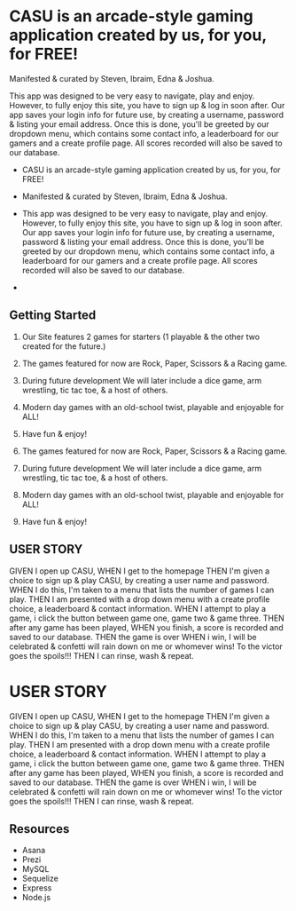# CASU is an arcade-style gaming application created by us, for you, for FREE!

Manifested & curated by Steven, Ibraim, Edna & Joshua.

This app was designed to be very easy to navigate, play and enjoy. However, to fully enjoy this site, you have to sign up & log in soon after. Our app saves your login info for future use, by creating a username, password & listing your email address. Once this is done, you'll be greeted by our dropdown menu, which contains some contact info, a leaderboard for our gamers and a create profile page. All scores recorded will also be saved to our database.


- CASU is an arcade-style gaming application created by us, for you, for FREE! 
- Manifested & curated by Steven, Ibraim, Edna & Joshua.
- This app was designed to be very easy to navigate, play and enjoy. However, to fully enjoy this site,
you have to sign up & log in soon after. Our app saves your login info for future use, by creating a username, password &
listing your email address. Once this is done, you'll be greeted by our dropdown menu, which contains some contact
info, a leaderboard for our gamers and a create profile page. All scores recorded will also be saved to our database. 


-
## Getting Started

1. Our Site features 2 games for starters (1 playable & the other two created for the future.)



2. The games featured for now are Rock, Paper, Scissors & a Racing game.



3. During future development We will later include a dice game, arm wrestling, tic tac toe, & a host of others.



4. Modern day games with an old-school twist, playable and enjoyable for ALL!


5. Have fun & enjoy!






2. The games featured for now are Rock, Paper, Scissors & a Racing game. 

3. During future development We will later include a dice game, arm wrestling, tic tac toe, & a host of others.

4. Modern day games with an old-school twist, playable and enjoyable for ALL!

5. Have fun & enjoy!

## USER STORY 
GIVEN I open up CASU, WHEN I get to the homepage THEN I'm given a choice to sign up & play CASU, by creating a user name and password. WHEN I do this, I'm taken to a menu that lists the number of games I can play. THEN I am presented with a drop down menu with a create profile choice, a leaderboard & contact information. WHEN I attempt to play a game, i click the button between game one, game two & game three. THEN after any game has been played, WHEN you finish, a score is recorded and saved to our database. THEN the game is over WHEN i win, I will be celebrated & confetti will rain down on me or whomever wins! To the victor goes the spoils!!! THEN I can rinse, wash & repeat.



# USER STORY
GIVEN I open up CASU, 
WHEN I get to the homepage
THEN I'm given a choice to sign up & play CASU, by creating a user name and password.
WHEN I do this, I'm taken to a menu that lists the number of games I can play.
THEN I am presented with a drop down menu with a create profile choice, a leaderboard & contact information.
WHEN I attempt to play a game, i click the button between game one, game two & game three.
THEN after any game has been played, 
WHEN you finish, a score is recorded and saved to our database.
THEN the game is over
WHEN i win, I will be celebrated & confetti will rain down on me or whomever wins!
To the victor goes the spoils!!!
THEN I can rinse, wash & repeat.




## Resources

- Asana
- Prezi
- MySQL
- Sequelize
- Express
- Node.js







